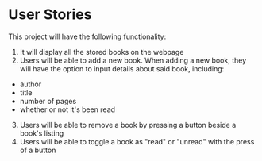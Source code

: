 # User Stories
This project will have the following functionality:

1. It will display all the stored books on the webpage
2. Users will be able to add a new book. When adding a new book, they will have the option to input details about said book, including:
- author
- title
- number of pages
- whether or not it's been read
3. Users will be able to remove a book by pressing a button beside a book's listing
4. Users will be able to toggle a book as "read" or "unread" with the press of a button